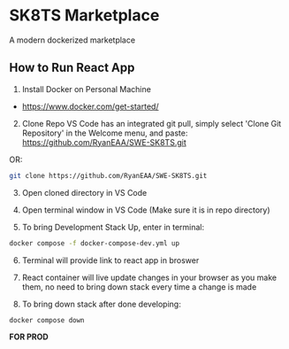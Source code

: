 # SK8TS Marketplace
A modern dockerized marketplace

## How to Run React App
1. Install Docker on Personal Machine
- https://www.docker.com/get-started/


2. Clone Repo
VS Code has an integrated git pull, simply select 'Clone Git Repository' in the Welcome menu, and paste: https://github.com/RyanEAA/SWE-SK8TS.git

OR: 

```bash
git clone https://github.com/RyanEAA/SWE-SK8TS.git
```

3. Open cloned directory in VS Code

4. Open terminal window in VS Code (Make sure it is in repo directory)

5. To bring Development Stack Up, enter in terminal:
```bash
docker compose -f docker-compose-dev.yml up 
```

6. Terminal will provide link to react app in broswer

7. React container will live update changes in your browser as you make them, no need to bring down stack every time a change is made

8. To bring down stack after done developing:
```bash
docker compose down
```

**FOR PROD**
